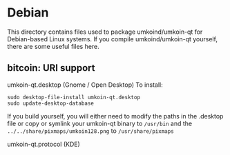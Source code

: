 
Debian
====================
This directory contains files used to package umkoind/umkoin-qt
for Debian-based Linux systems. If you compile umkoind/umkoin-qt yourself, there are some useful files here.

## bitcoin: URI support ##


umkoin-qt.desktop  (Gnome / Open Desktop)
To install:

	sudo desktop-file-install umkoin-qt.desktop
	sudo update-desktop-database

If you build yourself, you will either need to modify the paths in
the .desktop file or copy or symlink your umkoin-qt binary to `/usr/bin`
and the `../../share/pixmaps/umkoin128.png` to `/usr/share/pixmaps`

umkoin-qt.protocol (KDE)

